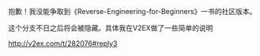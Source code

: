 抱歉！我没能争取到《Reverse-Engineering-for-Beginners》一书的社区版本。

这个分支不日之后将会被隐藏。具体我在V2EX做了一些简单的说明

http://v2ex.com/t/282076#reply3
